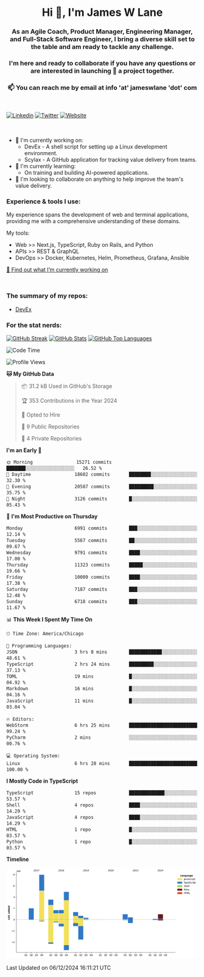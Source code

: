 <h1 align="center">Hi 👋, I'm James W Lane</h1>
<h3 align="center">As an Agile Coach, Product Manager, Engineering Manager, and Full-Stack Software Engineer, I bring a diverse skill set to the table and am ready to tackle any challenge.</h3>
<h3 align="center">I'm here and ready to collaborate if you have any questions or are interested in launching 🚀 a project together.</h3>

<div style="margin-top: 16px;" />

<h3 align="center">📫 You can reach me by email at info 'at' jameswlane 'dot' com</h3>

<div style="margin-top: 48px;" />

[![Linkedin](https://img.shields.io/badge/LinkedIn-0077B5?style=for-the-badge&logo=linkedin&logoColor=white)](https://www.linkedin.com/in/jameswlane/)
[![Twitter](https://img.shields.io/badge/Twitter-1DA1F2?style=for-the-badge&logo=twitter&logoColor=white)](https://x.com/jameswlane)
[![Website](https://img.shields.io/website?down_color=red&down_message=offline&style=for-the-badge&up_color=green&up_message=up&url=https%3A%2F%2Fwww.jameswlane.com)](https://www.jameswlane.com)

<div style="margin-top: 48px;" />

- 🔭 I'm currently working on:
  - DevEx - A shell script for setting up a Linux development environment.
  - Scylax - A GitHub application for tracking value delivery from teams.
- 🌱 I'm currently learning:
  - On training and building AI-powered applications.
- 👯 I'm looking to collaborate on anything to help improve the team's value delivery.

### Experience & tools I use:

My experience spans the development of web and terminal applications, providing me with a comprehensive understanding of these domains.

My tools:
- Web >> Next.js, TypeScript, Ruby on Rails, and Python
- APIs >> REST & GraphQL
- DevOps >> Docker, Kubernetes, Helm, Prometheus, Grafana, Ansible

[🔭 Find out what I’m currently working on](https://www.jameswlane.com/now)  

<div style="margin-top: 50px;"/>

### The summary of my repos:
- [DevEx](https://github.com/jameswlane/devex)  

### For the stat nerds:
[![GitHub Streak](https://github-readme-streak-stats.herokuapp.com?user=jameswlane&theme=tokyonight)](https://git.io/streak-stats)
[![GitHub Stats](https://github-readme-stats.vercel.app/api?username=jameswlane&show_icons=true&theme=tokyonight)](https://github-readme-stats.vercel.app)
[![GitHub Top Languages](https://github-readme-stats.vercel.app/api/top-langs?username=jameswlane&show_icons=true&locale=en&layout=compact&theme=tokyonight)](https://github-readme-stats.vercel.app)

<!--START_SECTION:waka-->
![Code Time](http://img.shields.io/badge/Code%20Time-181%20hrs%207%20mins-blue)

![Profile Views](http://img.shields.io/badge/Profile%20Views-0-blue)

**🐱 My GitHub Data** 

> 📦 31.2 kB Used in GitHub's Storage 
 > 
> 🏆 353 Contributions in the Year 2024
 > 
> 💼 Opted to Hire
 > 
> 📜 9 Public Repositories 
 > 
> 🔑 4 Private Repositories 
 > 
**I'm an Early 🐤** 

```text
🌞 Morning                15271 commits       ███████░░░░░░░░░░░░░░░░░░   26.52 % 
🌆 Daytime                18602 commits       ████████░░░░░░░░░░░░░░░░░   32.30 % 
🌃 Evening                20587 commits       █████████░░░░░░░░░░░░░░░░   35.75 % 
🌙 Night                  3126 commits        █░░░░░░░░░░░░░░░░░░░░░░░░   05.43 % 
```
📅 **I'm Most Productive on Thursday** 

```text
Monday                   6991 commits        ███░░░░░░░░░░░░░░░░░░░░░░   12.14 % 
Tuesday                  5567 commits        ██░░░░░░░░░░░░░░░░░░░░░░░   09.67 % 
Wednesday                9791 commits        ████░░░░░░░░░░░░░░░░░░░░░   17.00 % 
Thursday                 11323 commits       █████░░░░░░░░░░░░░░░░░░░░   19.66 % 
Friday                   10009 commits       ████░░░░░░░░░░░░░░░░░░░░░   17.38 % 
Saturday                 7187 commits        ███░░░░░░░░░░░░░░░░░░░░░░   12.48 % 
Sunday                   6718 commits        ███░░░░░░░░░░░░░░░░░░░░░░   11.67 % 
```


📊 **This Week I Spent My Time On** 

```text
🕑︎ Time Zone: America/Chicago

💬 Programming Languages: 
JSON                     3 hrs 8 mins        ████████████░░░░░░░░░░░░░   48.61 % 
TypeScript               2 hrs 24 mins       █████████░░░░░░░░░░░░░░░░   37.13 % 
TOML                     19 mins             █░░░░░░░░░░░░░░░░░░░░░░░░   04.92 % 
Markdown                 16 mins             █░░░░░░░░░░░░░░░░░░░░░░░░   04.16 % 
JavaScript               11 mins             █░░░░░░░░░░░░░░░░░░░░░░░░   03.04 % 

🔥 Editors: 
WebStorm                 6 hrs 25 mins       █████████████████████████   99.24 % 
PyCharm                  2 mins              ░░░░░░░░░░░░░░░░░░░░░░░░░   00.76 % 

💻 Operating System: 
Linux                    6 hrs 28 mins       █████████████████████████   100.00 % 
```

**I Mostly Code in TypeScript** 

```text
TypeScript               15 repos            █████████████░░░░░░░░░░░░   53.57 % 
Shell                    4 repos             ████░░░░░░░░░░░░░░░░░░░░░   14.29 % 
JavaScript               4 repos             ████░░░░░░░░░░░░░░░░░░░░░   14.29 % 
HTML                     1 repo              █░░░░░░░░░░░░░░░░░░░░░░░░   03.57 % 
Python                   1 repo              █░░░░░░░░░░░░░░░░░░░░░░░░   03.57 % 
```



**Timeline**

![Lines of Code chart](https://raw.githubusercontent.com/jameswlane/jameswlane/main/assets/bar_graph.png)


 Last Updated on 06/12/2024 16:11:21 UTC
<!--END_SECTION:waka-->
